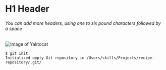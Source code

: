 # H1 Header
###### You can add more headers, using one to six pound characters followed by a space

![Image of Yaktocat](https://octodex.github.com/images/yaktocat.png)

```
$ git init
Initialized empty Git repository in /Users/skills/Projects/recipe-repository/.git/
```
